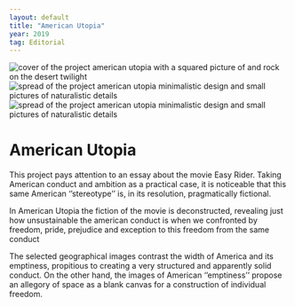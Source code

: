 ```yaml
---
layout: default
title: "American Utopia"
year: 2019
tag: Editorial
---
```

<div class="slider">
	<img src="{{ site.baseurl }}/assets/images/americanutopia/1.png" alt="cover of the project american utopia with a squared picture of and rock on the desert twilight">
	<img src="{{ site.baseurl }}/assets/images/americanutopia/2.png" alt="spread of the project american utopia minimalistic design and small pictures of naturalistic details">
	<img src="{{ site.baseurl }}/assets/images/americanutopia/3.png" alt="spread of the project american utopia minimalistic design and small pictures of naturalistic details">
</div>

<h1>American Utopia</h1>

<p>This project pays attention to an essay about the movie Easy Rider. Taking American conduct and ambition as a practical case, it is noticeable that this same American ‘’stereotype’’ is, in its resolution, pragmatically fictional.</p>
<p>In American Utopia the fiction of the movie is deconstructed, revealing just how unsustainable the american conduct is when we confronted by freedom, pride, prejudice and exception to this freedom from the same conduct</p>
<p>The selected geographical images contrast the width of America and its emptiness, propitious to creating a very structured and apparently solid conduct. On the other hand, the images of American ‘’emptiness’’ propose an allegory of space as a blank canvas for a construction of individual freedom.</p>